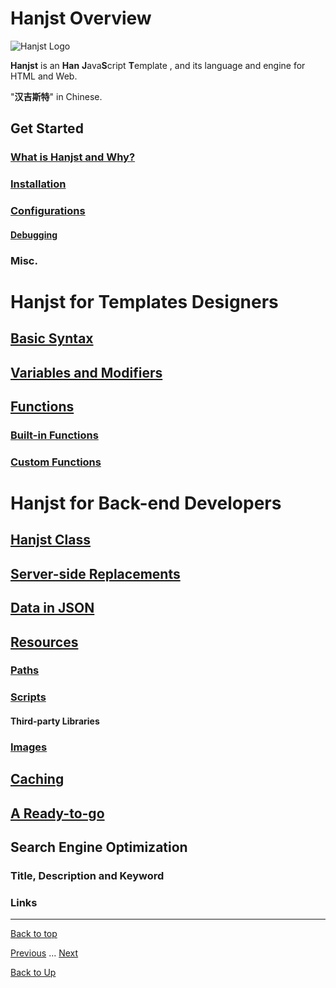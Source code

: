 
# Hanjst Overview


![Hanjst Logo](http://ufqi.com/blog/wp-content/uploads/2019/06/hanjst-logo.201901.jpg)

**Hanjst** is an **Han** **J**ava**S**cript **T**emplate   ,  and its language and engine for HTML and Web.

"**汉吉斯特**" in Chinese.

## Get Started
### [What is Hanjst and Why?](/hanjst/what-is-hanjst)
### [Installation](/hanjst/hanjst-install)
### [Configurations](/hanjst/hanjst-config)
#### [Debugging](/hanjst/hanjst-debug)
### Misc.

# Hanjst for Templates Designers
## [Basic Syntax](/hanjst/hanjst-syntax)
## [Variables and Modifiers](/hanjst/hanjst-variable)
## [Functions](/hanjst/hanjst-function)
### [Built-in Functions](/hanjst/hanjst-function)
### [Custom Functions](/hanjst/hanjst-function-2)

# Hanjst for Back-end Developers
## [Hanjst Class](/hanjst/hanjst-class) 
## [Server-side Replacements](/hanjst/hanjst-replacement)
## [Data in JSON](/hanjst/data-in-json)
## [Resources](/hanjst/hanjst-resource)
### [Paths](/hanjst/hanjst-resource)
### [Scripts](/hanjst/hanjst-resource)
#### Third-party Libraries
### [Images](/hanjst/hanjst-resource)
## [Caching](/hanjst/hanjst-cache)
## [A Ready-to-go](/hanjst/hanjst-ready-to-go)
## Search Engine Optimization
### Title, Description and Keyword
### Links

---
[Back to top](index)

[Previous](../index)  ...  [Next](./what-is-hanjst)

[Back to Up](../index)
<!--stackedit_data:
eyJoaXN0b3J5IjpbMjA3NDE0OTA3MywtMjY3NjgzNTE1LC01NT
c1MzIwNTIsLTIwNzA3MzYzMjksMjEyNDM2MTkwMCwxNzUxMTQz
NDM1LDg1MTA0ODYxM119
-->
